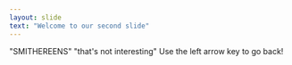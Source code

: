 ```yaml
---
layout: slide
text: "Welcome to our second slide"
---
```

"SMITHEREENS"
"that's not interesting"
Use the left arrow key to go back!
